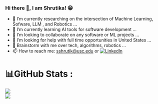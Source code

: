 ### Hi there 👋, I am Shrutika! 😁


- 🔭 I’m currently researching on the intersection of  Machine Learning, Sofware, LLM , and Robotics ...
- 🌱 I’m currently learning AI tools for software development ...
- 👯 I’m looking to collaborate on any software or ML projects ...
- 🤔 I’m looking for help with full time opportunities in United States ...
- 💬 Brainstorm with me over tech, algorithms, robotics ...
- 📫 How to reach me: sshrutik@usc.edu or [![LinkedIn](https://img.shields.io/badge/LinkedIn-%230077B5.svg?logo=linkedin&logoColor=white)](https://linkedin.com/in/shrutika5) 




# 📊GitHub Stats :

![](https://github-readme-streak-stats.herokuapp.com/?user=ShrutikaSingh&theme=synthwave&hide_border=false)<br/>
![](https://github-readme-stats.vercel.app/api/top-langs/?username=ShrutikaSingh&theme=synthwave&hide_border=false&include_all_commits=true&count_private=true&layout=compact)
